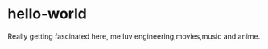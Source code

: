hello-world
===========

Really getting fascinated here, me luv engineering,movies,music and anime.
